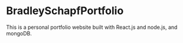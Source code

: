 # BradleySchapfPortfolio
This is a personal portfolio website built with React.js and node.js, and mongoDB. 
